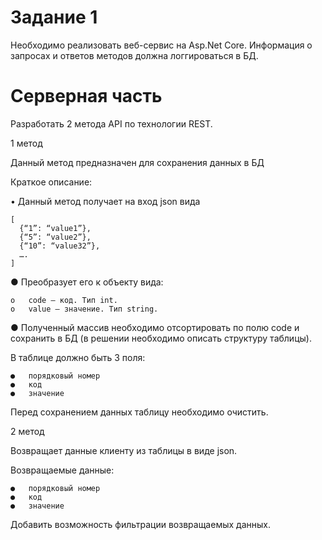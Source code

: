 # Задание 1

Необходимо реализовать веб-сервис на Asp.Net Core. Информация о запросах и ответов методов должна логгироваться в БД.

# Серверная часть
Разработать 2 метода API по технологии REST.

1 метод

Данный метод предназначен для сохранения данных в БД

Краткое описание:

•	Данный метод получает на вход json вида
```
[
  {“1”: “value1”},
  {“5”: “value2”},
  {“10”: “value32”},
  ….
]
```
●	Преобразует его к объекту вида:
```
o	code – код. Тип int.
o	value – значение. Тип string.
```
●	Полученный массив необходимо отсортировать по полю code и сохранить в БД (в решении необходимо описать структуру таблицы). 

В таблице должно быть 3 поля:
```
●	порядковый номер
●	код
●	значение
```
Перед сохранением данных таблицу необходимо очистить.

2 метод

Возвращает данные клиенту из таблицы в виде json. 

Возвращаемые данные:
```
●	порядковый номер
●	код
●	значение
```
Добавить возможность фильтрации возвращаемых данных.
